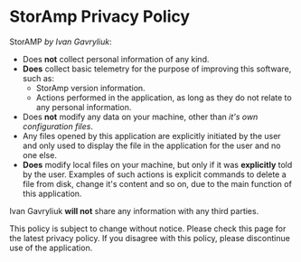 # StorAmp Privacy Policy

StorAMP *by Ivan Gavryliuk*:

- Does **not** collect personal information of any kind. 
- **Does** collect basic telemetry for the purpose of improving this software, such as:
  - StorAmp version information.
  - Actions performed in the application, as long as they do not relate to any personal information.
- Does **not** modify any data on your machine, other than *it's own configuration files*.
- Any files opened by this application are explicitly initiated by the user and only used to display the file in the application for the user and no one else.
- **Does** modify local files on your machine, but only if it was **explicitly** told by the user. Examples of such actions is explicit commands to delete a file from disk, change it's content and so on, due to the main function of this application.

Ivan Gavryliuk **will not** share any information with any third parties.

This policy is subject to change without notice. Please check this page for the latest privacy policy. If you disagree with this policy, please discontinue use of the application.